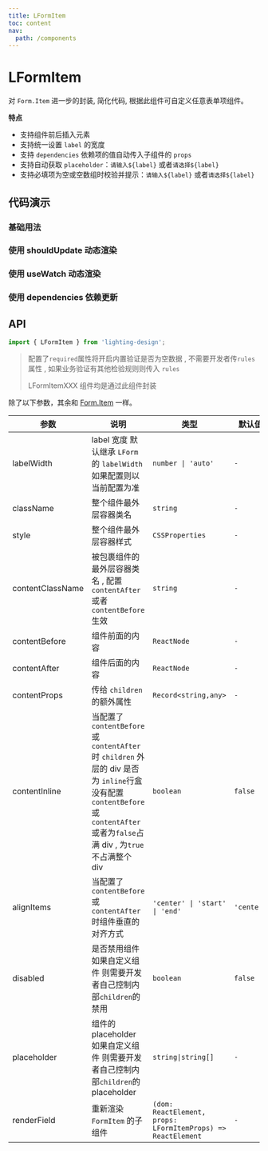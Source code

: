 ```yaml
---
title: LFormItem
toc: content
nav:
  path: /components
---
```


# LFormItem

对 `Form.Item` 进一步的封装, 简化代码, 根据此组件可自定义任意表单项组件。

**特点**

- 支持组件前后插入元素
- 支持统一设置 `label` 的宽度
- 支持 `dependencies` 依赖项的值自动传入子组件的 `props`
- 支持自动获取 `placeholder`：`请输入${label}` 或者`请选择${label}`
- 支持必填项为空或空数组时校验并提示：`请输入${label}` 或者`请选择${label}`

## 代码演示

### 基础用法

<code src='./demos/Demo2.tsx'></code>

### 使用 shouldUpdate 动态渲染

<code src='./demos/Demo1.tsx'></code>

### 使用 useWatch 动态渲染

<code src='./demos/Demo3.tsx'></code>

### 使用 dependencies 依赖更新

<code src='./demos/Demo4.tsx'></code>

## API

```ts
import { LFormItem } from 'lighting-design';
```

> 配置了`required`属性将开启内置验证是否为空数据 , 不需要开发者传`rules`属性 , 如果业务验证有其他检验规则则传入 `rules`
>
> LFormItemXXX 组件均是通过此组件封装

除了以下参数，其余和 [Form.Item](https://ant.design/components/form-cn#formitem) 一样。

| 参数             | 说明                                                                                                                                                                            | 类型                                                         | 默认值     |
| ---------------- | ------------------------------------------------------------------------------------------------------------------------------------------------------------------------------- | ------------------------------------------------------------ | ---------- |
| labelWidth       | label 宽度 默认继承 `LForm`的 `labelWidth` 如果配置则以当前配置为准                                                                                                             | `number \| 'auto'`                                           | `-`        |
| className        | 整个组件最外层容器类名                                                                                                                                                          | `string`                                                     | `-`        |
| style            | 整个组件最外层容器样式                                                                                                                                                          | `CSSProperties`                                              | `-`        |
| contentClassName | 被包裹组件的最外层容器类名 , 配置 `contentAfter` 或者 `contentBefore` 生效                                                                                                      | `string`                                                     | `-`        |
| contentBefore    | 组件前面的内容                                                                                                                                                                  | `ReactNode`                                                  | `-`        |
| contentAfter     | 组件后面的内容                                                                                                                                                                  | `ReactNode`                                                  | `-`        |
| contentProps     | 传给 `children` 的额外属性                                                                                                                                                      | `Record<string,any>`                                         | `-`        |
| contentInline    | 当配置了 `contentBefore` 或 `contentAfter` 时 `children` 外层的 div 是否为 `inline`行盒 没有配置`contentBefore` 或 `contentAfter`或者为`false`占满 div , 为`true`不占满整个 div | `boolean`                                                    | `false`    |
| alignItems       | 当配置了 `contentBefore` 或 `contentAfter` 时组件垂直的对齐方式                                                                                                                 | `'center' \| 'start' \| 'end'`                               | `'center'` |
| disabled         | 是否禁用组件<br>如果自定义组件 则需要开发者自己控制内部`children`的禁用                                                                                                         | `boolean`                                                    | `false`    |
| placeholder      | 组件的 placeholder<br>如果自定义组件 则需要开发者自己控制内部`children`的 placeholder                                                                                           | `string\|string[]`                                           | `-`        |
| renderField      | 重新渲染 `FormItem` 的子组件                                                                                                                                                    | `(dom: ReactElement, props: LFormItemProps) => ReactElement` | `-`        |
